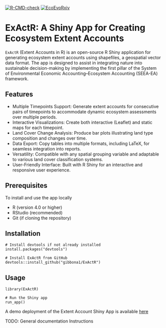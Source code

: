 <!-- badges: start -->
[![R-CMD-check](https://github.com/gibbona1/NCAExtent/actions/workflows/R-CMD-check.yaml/badge.svg)](https://github.com/gibbona1/NCAExtent/actions/workflows/R-CMD-check.yaml)
[![EcoEvoRxiv](http://img.shields.io/badge/DOI-10.32942/X2K332-red.svg)](https://ecoevorxiv.org/repository/view/7315/)
<!-- badges: end -->

# ExActR: A Shiny App for Creating Ecosystem Extent Accounts

`ExActR` (Extent Accounts in R) is an open-source R Shiny application for generating ecosystem extent accounts using shapefiles, a geospatial vector data format. The app is designed to assist in integrating nature into sustainable decision-making by implementing the first pillar of the System of Environmental Economic Accounting–Ecosystem Accounting (SEEA-EA) framework.

## Features

- Multiple Timepoints Support: Generate extent accounts for consecutive pairs of timepoints to accommodate dynamic ecosystem assessments over multiple periods.
- Interactive Visualizations: Create both interactive (Leaflet) and static maps for each timepoint.
- Land Cover Change Analysis: Produce bar plots illustrating land type composition and changes over time.
- Data Export: Copy tables into multiple formats, including LaTeX, for seamless integration into reports.
- Versatility: Compatible with any spatial grouping variable and adaptable to various land cover classification systems.
- User-Friendly Interface: Built with R Shiny for an interactive and responsive user experience.

## Prerequisites

To install and use the app locally

- R (version 4.0 or higher)
- RStudio (recommended)
- Git (if cloning the repository)

## Installation

```{R}
# Install devtools if not already installed
install.packages("devtools")

# Install ExActR from GitHub
devtools::install_github("gibbona1/ExActR")
```

## Usage

```
library(ExActR)

# Run the Shiny app
run_app()
```

A demo deployment of the Extent Account Shiny App is available [here](https://gibbona1.shinyapps.io/extent_app/)

TODO:
General documentation
Instructions
